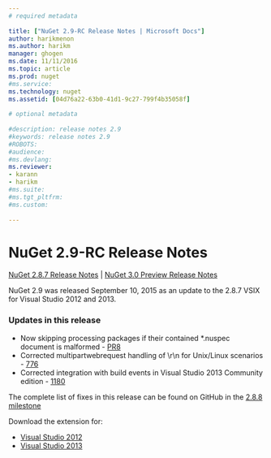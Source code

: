 ```yaml
--- 
# required metadata 
 
title: ["NuGet 2.9-RC Release Notes | Microsoft Docs"] 
author: harikmenon
ms.author: harikm 
manager: ghogen 
ms.date: 11/11/2016 
ms.topic: article 
ms.prod: nuget 
#ms.service: 
ms.technology: nuget 
ms.assetid: [04d76a22-63b0-41d1-9c27-799f4b35058f] 
 
# optional metadata 
 
#description: release notes 2.9
#keywords: release notes 2.9
#ROBOTS: 
#audience: 
#ms.devlang: 
ms.reviewer:  
- karann 
- harikm 
#ms.suite:  
#ms.tgt_pltfrm: 
#ms.custom: 
 
---
```

# NuGet 2.9-RC Release Notes

[NuGet 2.8.7 Release Notes](/nuget/release-notes/nuget-2.8.7) | [NuGet 3.0 Preview Release Notes](/nuget/release-notes/nuget-3.0-preview)

NuGet 2.9 was released September 10, 2015 as an update to the 2.8.7 VSIX for Visual Studio 2012 and 2013.  

### Updates in this release

* Now skipping processing packages if their contained *.nuspec document is malformed - [PR8](https://github.com/NuGet/NuGet2/pull/8)
* Corrected multipartwebrequest handling of \r\n for Unix/Linux scenarios - [776](https://github.com/NuGet/Home/issues/776) 
* Corrected integration with build events in Visual Studio 2013 Community edition - [1180](https://github.com/NuGet/Home/issues/1180)


The complete list of fixes in this release can be found on GitHub in the [2.8.8 milestone](https://github.com/NuGet/Home/issues?q=milestone%3A2.8.8+is%3Aclosed)

Download the extension for: 

* [Visual Studio 2012](https://dist.nuget.org/visualstudio-2012-vsix/v2.9-rc/NuGet.Tools.vsix)
* [Visual Studio 2013](https://dist.nuget.org/visualstudio-2013-vsix/v2.9-rc/NuGet.Tools.vsix)

  
